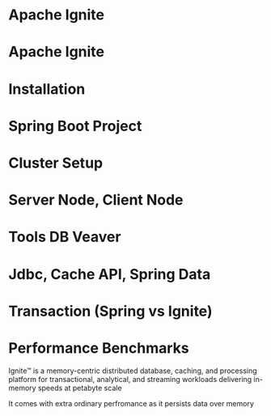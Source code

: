 # Apache Ignite

# Apache Ignite
# Installation
# Spring Boot Project
# Cluster Setup
# Server Node, Client Node
# Tools DB Veaver
# Jdbc, Cache API, Spring Data
# Transaction (Spring vs Ignite)
# Performance Benchmarks



Ignite™ is a memory-centric distributed database, caching, and processing platform for
transactional, analytical, and streaming workloads delivering in-memory speeds at petabyte scale

It comes with extra ordinary perfromance as it persists data over memory
